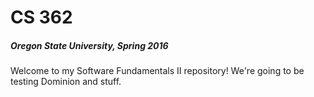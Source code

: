 # CS 362
##### Oregon State University, Spring 2016
Welcome to my Software Fundamentals II repository! We're going to be testing Dominion and stuff.
